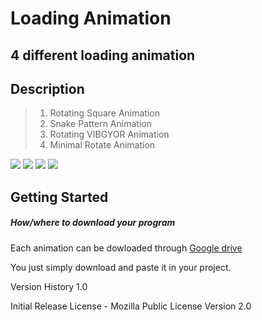 # Loading Animation
## 4 different loading animation

## Description
> 1. Rotating Square Animation
> 2. Snake Pattern Animation
> 3. Rotating VIBGYOR Animation
> 4. Minimal Rotate Animation

![](GIFs/ani1.gif)
![](GIFs/ani2.gif)
![](GIFs/ani3.gif)
![](GIFs/ani4.gif)
## Getting Started

##### How/where to download your program
Each animation can be dowloaded through [Google drive](https://drive.google.com/drive/folders/10f-H0WbHNsbBnDCycAxjMXLmBNkicWFt?usp=sharing)

You just simply download and paste it in your project.

Version History
1.0

Initial Release
License - Mozilla Public License Version 2.0
